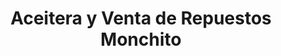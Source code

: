 ---
title: "Aceitera y Venta de Repuestos Monchito"
url: /quetzaltenango/aceitera-y-venta-de-repuestos-monchito/
shop: Allgemein
---